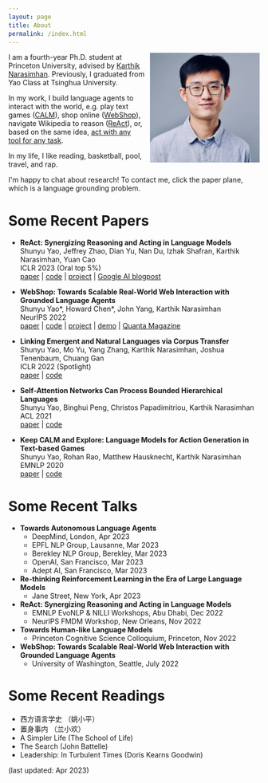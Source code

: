```yaml
---
layout: page
title: About
permalink: /index.html
---
```


<img style="float:right; padding-left:10px" src="images/self.jpeg" width="220" height="220">

I am a fourth-year Ph.D. student at Princeton University, advised by [Karthik Narasimhan](https://www.cs.princeton.edu/~karthikn/). 
Previously, I graduated from Yao Class at Tsinghua University.

In my work, I build language agents to interact with the world, e.g. play text games ([CALM](https://arxiv.org/abs/2010.02903)), shop online ([WebShop](https://arxiv.org/abs/2207.01206)), navigate Wikipedia to reason ([ReAct](https://arxiv.org/abs/2210.03629)), or, based on the same idea, [act with any tool for any task](https://blog.langchain.dev/agents-round/).

In my life, I like reading, basketball, pool, travel, and rap. 

I'm happy to chat about research!
To contact me, click the paper plane, which is a language grounding problem.

# Some Recent Papers
- **ReAct: Synergizing Reasoning and Acting in Language Models** <br>
    Shunyu Yao, Jeffrey Zhao, Dian Yu, Nan Du, Izhak Shafran, Karthik Narasimhan, Yuan Cao <br>
    ICLR 2023 (Oral top 5%) <br>
    [paper](https://arxiv.org/abs/2210.03629) |
    [code](https://github.com/ysymyth/ReAct) |
    [project](https://react-lm.github.io) |
    [Google AI blogpost](https://ai.googleblog.com/2022/11/react-synergizing-reasoning-and-acting.html)
    
- **WebShop: Towards Scalable Real-World Web Interaction with Grounded Language Agents** <br>
    Shunyu Yao\*, Howard Chen\*, John Yang, Karthik Narasimhan <br>
    NeurIPS 2022 <br>
    [paper](https://arxiv.org/abs/2207.01206) | 
    [code](https://github.com/princeton-nlp/WebShop) | 
    [project](https://webshop-pnlp.github.io) | 
    [demo](https://webshop-pnlp.github.io/#demo) |
    [Quanta Magazine](https://www.quantamagazine.org/machines-learn-better-if-we-teach-them-the-basics-20230201/)

<!-- - **TVShowGuess: Character Comprehension in Stories as Speaker Guessing** <br>
    Yisi Sang\*, Xiangyang Mou\*, Mo Yu\*, Shunyu Yao, Jing Li, Jeffrey Stanton <br>
    NAACL 2022 <br>
    [paper](https://arxiv.org/abs/2204.07721)  | 
    [code](https://github.com/YisiSang/TVSHOWGUESS)
 -->

- **Linking Emergent and Natural Languages via Corpus Transfer** <br>
    Shunyu Yao, Mo Yu, Yang Zhang, Karthik Narasimhan, Joshua Tenenbaum, Chuang Gan <br>
    ICLR 2022 (Spotlight) <br>
    [paper](http://arxiv.org/abs/2203.13344) | 
    [code](https://github.com/ysymyth/ec-nl)

<!-- 
- **Multi-Stage Episodic Control for Strategic Exploration in Text Games** <br>
    Jens Tuyls, Shunyu Yao, Sham Kakade, Karthik Narasimhan <br>
    ICLR 2022 (Spotlight) <br>
    [paper](https://arxiv.org/abs/2201.01251) | 
    [code](https://github.com/princeton-nlp/XTX) | 
    [project](https://sites.google.com/princeton.edu/xtx)

 -->
 - **Self-Attention Networks Can Process Bounded Hierarchical Languages** <br>
    Shunyu Yao, Binghui Peng, Christos Papadimitriou, Karthik Narasimhan <br>
    ACL 2021 <br>
    [paper](https://arxiv.org/abs/2105.11115) | 
    [code](https://github.com/princeton-nlp/dyck-transformer) 

<!--  - **Reading and Acting while Blindfolded: The Need for Semantics in Text Game Agents** <br>
    Shunyu Yao, Karthik Narasimhan, Matthew Hausknecht <br>
    NAACL 2021 <br>
    [paper](https://arxiv.org/abs/2103.13552) | 
    [code](https://github.com/princeton-nlp/blindfold-textgame) |
    [project](https://blindfolded.cs.princeton.edu) | 
    [Microsoft Research blogpost](https://www.microsoft.com/en-us/research/blog/building-stronger-semantic-understanding-into-text-game-reinforcement-learning-agents/) -->

- **Keep CALM and Explore: Language Models for Action Generation in Text-based Games** <br>
    Shunyu Yao, Rohan Rao, Matthew Hausknecht, Karthik Narasimhan <br>
    EMNLP 2020 <br>
    [paper](https://arxiv.org/abs/2010.02903) | 
    [code](https://github.com/princeton-nlp/calm-textgame)

<!-- - **The Fine Structure of Surprise in Intuitive Physics: When, Why, and How Much?** <br>
    Kevin Smith, Lingjie Mei, Shunyu Yao, Jiajun Wu, Elizabeth Spelke, Joshua Tenenbaum, Tomer Ullman <br>
    CogSci 2020 <br>
    [paper](https://ysymyth.github.io/papers/surprise_cogsci.pdf)

- **Modeling Expectation Violation in Intuitive Physics with Coarse Probabilistic Object Representations** <br>
    Kevin Smith\*, Lingjie Mei\*, Shunyu Yao\*, Jiajun Wu, Elizabeth Spelke, Joshua Tenenbaum, Tomer Ullman <br>
    NeurIPS 2019 <br>
    [paper](http://papers.neurips.cc/paper/9100-modeling-expectation-violation-in-intuitive-physics-with-coarse-probabilistic-object-representations.pdf) | 
    [code](https://github.com/JerryLingjieMei/ADEPT-Model-Release) | 
    [data](https://github.com/JerryLingjieMei/ADEPT-Dataset-Release) |
    [project](http://physadept.csail.mit.edu) | 
    [MIT news](http://news.mit.edu/2019/adept-ai-machines-laws-physics-1202)
 -->
<!-- - **3D-aware Scene Manipulation via Inverse Graphics** <br>
    Shunyu Yao\*, Tzu-Ming Harry Hsu\*, Jun-Yan Zhu, Jiajun Wu, Antonio Torralba, William Freeman, Joshua Tenenbaum <br>
    NeurIPS 2018 <br>
    [paper](https://arxiv.org/abs/1808.09351) | 
    [code](https://github.com/ysymyth/3D-SDN) | 
    [project](http://3dsdn.csail.mit.edu) -->


# Some Recent Talks 
- **Towards Autonomous Language Agents** 
    - DeepMind, London, Apr 2023
    - EPFL NLP Group, Lausanne, Mar 2023
    - Berekley NLP Group, Berekley, Mar 2023
    - OpenAI, San Francisco, Mar 2023
    - Adept AI, San Francisco, Mar 2023
- **Re-thinking Reinforcement Learning in the Era of Large Language Models**
    - Jane Street, New York, Apr 2023
- **ReAct: Synergizing Reasoning and Acting in Language Models**
    - EMNLP EvoNLP & NILLI Workshops, Abu Dhabi, Dec 2022
    - NeurIPS FMDM Workshop, New Orleans, Nov 2022
- **Towards Human-like Language Models**
    - Princeton Cognitive Science Colloquium, Princeton, Nov 2022
- **WebShop: Towards Scalable Real-World Web Interaction with Grounded Language Agents**
    - University of Washington, Seattle, July 2022

# Some Recent Readings
* 西方语言学史 （姚小平）
* 置身事内 （兰小欢）
* A Simpler Life (The School of Life)
* The Search (John Battelle)
* Leadership: In Turbulent Times (Doris Kearns Goodwin)
<!-- * The Linguistics Wars (Randy Allen Harris) -->


(last updated: Apr 2023)
